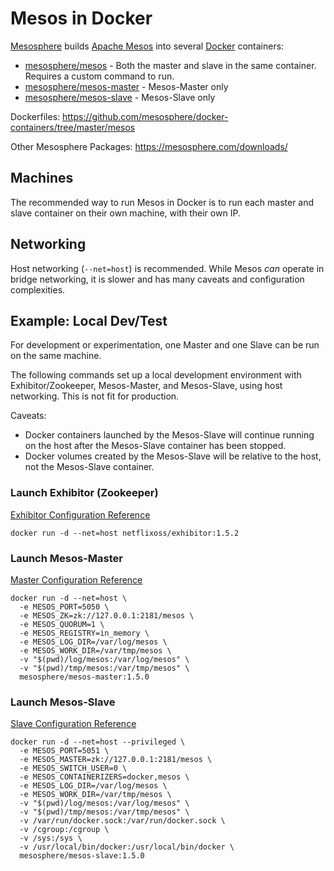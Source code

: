 # Mesos in Docker

[Mesosphere](https://mesosphere.com/) builds [Apache Mesos](http://mesos.apache.org/) into several [Docker](https://www.docker.com/) containers:

- [mesosphere/mesos](https://hub.docker.com/r/mesosphere/mesos/) - Both the master and slave in the same container. Requires a custom command to run.
- [mesosphere/mesos-master](https://hub.docker.com/r/mesosphere/mesos-master/) - Mesos-Master only
- [mesosphere/mesos-slave](https://hub.docker.com/r/mesosphere/mesos-slave/) - Mesos-Slave only

Dockerfiles: https://github.com/mesosphere/docker-containers/tree/master/mesos

Other Mesosphere Packages: https://mesosphere.com/downloads/


## Machines

The recommended way to run Mesos in Docker is to run each master and slave container on their own machine, with their own IP.

## Networking

Host networking (`--net=host`) is recommended. While Mesos *can* operate in bridge networking, it is slower and has many caveats and configuration complexities.


## Example: Local Dev/Test

For development or experimentation, one Master and one Slave can be run on the same machine.

The following commands set up a local development environment with Exhibitor/Zookeeper, Mesos-Master, and Mesos-Slave, using host networking. This is not fit for production.

Caveats:
- Docker containers launched by the Mesos-Slave will continue running on the host after the Mesos-Slave container has been stopped.
- Docker volumes created by the Mesos-Slave will be relative to the host, not the Mesos-Slave container.

### Launch Exhibitor (Zookeeper)

[Exhibitor Configuration Reference](https://github.com/Netflix/exhibitor/wiki/Running-Exhibitor)

```
docker run -d --net=host netflixoss/exhibitor:1.5.2
```

### Launch Mesos-Master

[Master Configuration Reference](https://open.mesosphere.com/reference/mesos-master/)

```
docker run -d --net=host \
  -e MESOS_PORT=5050 \
  -e MESOS_ZK=zk://127.0.0.1:2181/mesos \
  -e MESOS_QUORUM=1 \
  -e MESOS_REGISTRY=in_memory \
  -e MESOS_LOG_DIR=/var/log/mesos \
  -e MESOS_WORK_DIR=/var/tmp/mesos \
  -v "$(pwd)/log/mesos:/var/log/mesos" \
  -v "$(pwd)/tmp/mesos:/var/tmp/mesos" \
  mesosphere/mesos-master:1.5.0
```

### Launch Mesos-Slave

[Slave Configuration Reference](https://open.mesosphere.com/reference/mesos-slave/)

```
docker run -d --net=host --privileged \
  -e MESOS_PORT=5051 \
  -e MESOS_MASTER=zk://127.0.0.1:2181/mesos \
  -e MESOS_SWITCH_USER=0 \
  -e MESOS_CONTAINERIZERS=docker,mesos \
  -e MESOS_LOG_DIR=/var/log/mesos \
  -e MESOS_WORK_DIR=/var/tmp/mesos \
  -v "$(pwd)/log/mesos:/var/log/mesos" \
  -v "$(pwd)/tmp/mesos:/var/tmp/mesos" \
  -v /var/run/docker.sock:/var/run/docker.sock \
  -v /cgroup:/cgroup \
  -v /sys:/sys \
  -v /usr/local/bin/docker:/usr/local/bin/docker \
  mesosphere/mesos-slave:1.5.0
```
